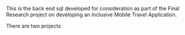 This is the back end sql developed for consideration as part of the Final Research project on developing an Inclusive Mobile Travel Application.

There are two projects

